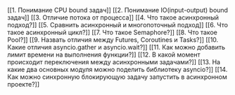 
[[1. Понимание CPU bound задач]]
[[2. Понимание IO(input-output) bound задач]]
[[3. Отличие потока от процесса]]
[[4. Что такое асинхронный подход?]]
[[5. Сравнить асинхронный и многопоточный подход]]
[[6. Что такое асинхронный цикл?]]
[[7. Что такое Semaphore?]]
[[8. Что такое Pool?]]
[[9. Назвать отличия между Futures, Coroutines и Tasks?]]
[[10. Какие отличия asyncio.gather и asyncio.wait?]]
[[11. Как можно добавить лимит времени на выполнения функции?]]
[[12. В какой момент происходит переключения между асинхронными задачами?]]
[[13. На какие два основных модуля можно поделить библиотеку asyncio?]]
[[14. Как можно синхронную блокирующую задачу запустить в асинхронном проекте?]]